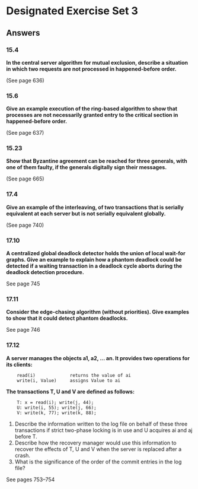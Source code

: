 Designated Exercise Set 3
=========================

Answers
-------------------------

### 15.4 
**In the central server algorithm for mutual exclusion, describe a situation in which two requests are not processed in happened-before order.**

(See page 636)


### 15.6 
**Give an example execution of the ring-based algorithm to show that processes are not necessarily granted entry to the critical section in happened-before order.**

(See page 637)


### 15.23 
**Show that Byzantine agreement can be reached for three generals, with one of them faulty, if the generals digitally sign their messages.**

(See page 665)


### 17.4 
**Give an example of the interleaving, of two transactions that is serially equivalent at each server but is not serially equivalent globally.**

(See page 740)


### 17.10 
**A centralized global deadlock detector holds the union of local wait-for graphs. Give an example to explain how a phantom deadlock could be detected if a waiting transaction in a deadlock cycle aborts during the deadlock detection procedure.**

See page 745


### 17.11 
**Consider the edge-chasing algorithm (without priorities). Give examples to show that it could detect phantom deadlocks.**

See page 746


### 17.12 
**A server manages the objects a1, a2, ... an.
It provides two operations for its clients:**

		read(i) 			returns the value of ai		write(i, Value) 	assigns Value to ai
	**The transactions T, U and V are defined as follows:**
		T: x = read(i); write(j, 44); 
		U: write(i, 55); write(j, 66); 
		V: write(k, 77); write(k, 88);1. Describe the information written to the log file on behalf of these three transactions if strict two-phase locking is in use and U acquires ai and aj before T. 
2. Describe how the recovery manager would use this information to recover the effects of T, U and V when the server is replaced after a crash. 
3. What is the significance of the order of the commit entries in the log file?

See pages 753–754


